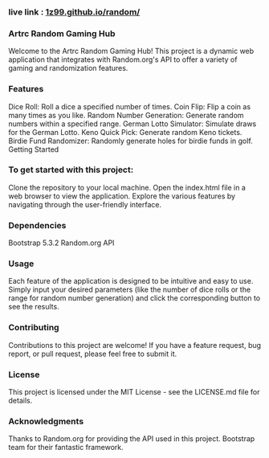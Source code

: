 ### live link : [1z99.github.io/random/](Artrc)

### Artrc Random Gaming Hub
Welcome to the Artrc Random Gaming Hub! This project is a dynamic web application that integrates with Random.org's API to offer a variety of gaming and randomization features.

### Features
Dice Roll: Roll a dice a specified number of times.
Coin Flip: Flip a coin as many times as you like.
Random Number Generation: Generate random numbers within a specified range.
German Lotto Simulator: Simulate draws for the German Lotto.
Keno Quick Pick: Generate random Keno tickets.
Birdie Fund Randomizer: Randomly generate holes for birdie funds in golf.
Getting Started

### To get started with this project:

Clone the repository to your local machine.
Open the index.html file in a web browser to view the application.
Explore the various features by navigating through the user-friendly interface.

### Dependencies
Bootstrap 5.3.2
Random.org API

### Usage
Each feature of the application is designed to be intuitive and easy to use. Simply input your desired parameters (like the number of dice rolls or the range for random number generation) and click the corresponding button to see the results.

### Contributing
Contributions to this project are welcome! If you have a feature request, bug report, or pull request, please feel free to submit it.

### License
This project is licensed under the MIT License - see the LICENSE.md file for details.

### Acknowledgments
Thanks to Random.org for providing the API used in this project.
Bootstrap team for their fantastic framework.
